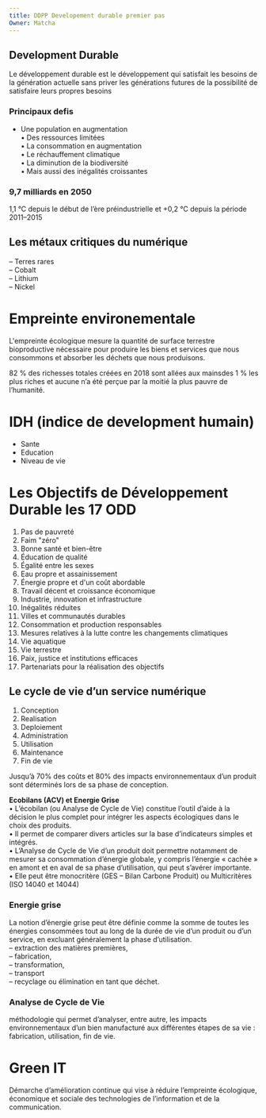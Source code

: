 ```yaml
---
title: DDPP Developement durable premier pas
Owner: Matcha
---
```

  
## Development Durable
Le développement durable est le développement qui satisfait les besoins de la génération actuelle sans priver les générations futures de la possibilité de satisfaire leurs propres besoins
  
### Principaux defis
- Une population en augmentation  
    • Des ressources limitées  
    • La consommation en augmentation  
    • Le réchauffement climatique  
    • La diminution de la biodiversité  
    • Mais aussi des inégalités croissantes
  
### 9,7 milliards en 2050
  
1,1 °C depuis le début de l’ère préindustrielle et +0,2 °C depuis la période 2011–2015
  
## Les métaux critiques du numérique
– Terres rares  
– Cobalt  
– Lithium  
– Nickel
  
# Empreinte environementale
L'empreinte écologique mesure la quantité de surface terrestre bioproductive nécessaire pour produire les biens et services que nous consommons et absorber les déchets que nous produisons.
  
82 % des richesses totales créées en 2018 sont allées aux mainsdes 1 % les plus riches et aucune n’a été perçue par la moitié la plus pauvre de l’humanité.
  
# IDH (indice de development humain)
- Sante
- Education
- Niveau de vie
  
# Les Objectifs de Développement Durable les 17 ODD
1. Pas de pauvreté  
2. Faim "zéro"  
3. Bonne santé et bien-être  
4. Éducation de qualité  
5. Égalité entre les sexes  
6. Eau propre et assainissement  
7. Énergie propre et d'un coût abordable  
8. Travail décent et croissance économique  
9. Industrie, innovation et infrastructure  
10. Inégalités réduites  
11. Villes et communautés durables  
12. Consommation et production responsables  
13. Mesures relatives à la lutte contre les changements climatiques  
14. Vie aquatique  
15. Vie terrestre  
16. Paix, justice et institutions efficaces  
17. Partenariats pour la réalisation des objectifs
  
  
## Le cycle de vie d’un service numérique
1. Conception
2. Realisation
3. Deploiement
4. Administration
5. Utilisation
6. Maintenance
7. Fin de vie
  
Jusqu’à 70% des coûts et 80% des impacts environnementaux d’un produit sont déterminés lors de sa phase de conception.
  
  
**Ecobilans (ACV) et Energie Grise**  
• L’écobilan (ou Analyse de Cycle de Vie) constitue l’outil d’aide à la décision le plus complet pour intégrer les aspects écologiques dans le choix des produits.  
• Il permet de comparer divers articles sur la base d’indicateurs simples et intégrés.  
• L’Analyse de Cycle de Vie d’un produit doit permettre notamment de mesurer sa consommation d’énergie globale, y compris l’énergie « cachée » en amont et en aval de sa phase d’utilisation, qui peut s’avérer importante.  
• Elle peut être monocritère (GES – Bilan Carbone Produit) ou Multicritères (ISO 14040 et 14044)
  
### Energie grise
La notion d’énergie grise peut être définie comme la somme de toutes les énergies consommées tout au long de la durée de vie d’un produit ou d’un service, en excluant généralement la phase d’utilisation.  
– extraction des matières premières,  
– fabrication,  
– transformation,  
– transport  
– recyclage ou élimination en tant que déchet.
  
### Analyse de Cycle de Vie
méthodologie qui permet d’analyser, entre autre, les impacts environnementaux d’un bien manufacturé aux différentes étapes de sa vie : fabrication, utilisation, fin de vie.
  
# Green IT
Démarche d’amélioration continue qui vise à réduire l’empreinte écologique, économique et sociale des technologies de l’information et de la communication.